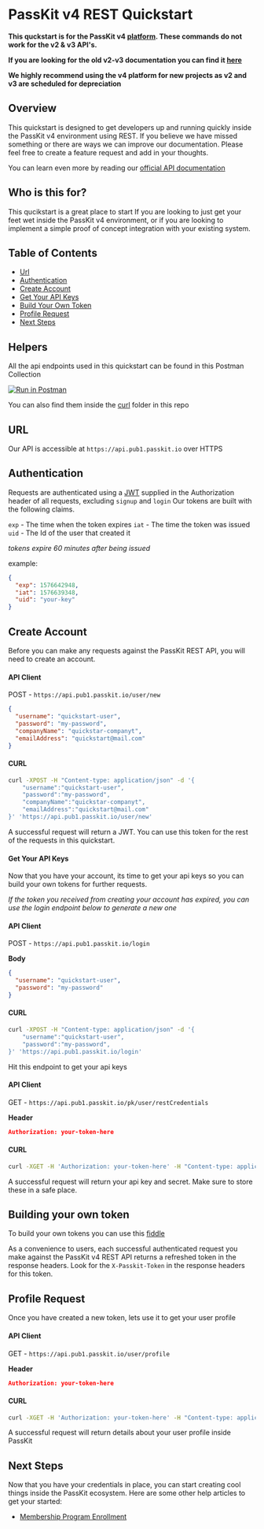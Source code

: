 # PassKit v4 REST Quickstart

**This quckstart is for the PassKit v4 [platform](https://app.passkit.com). These commands do not work for the v2 & v3 API's.**

**If you are looking for the old v2-v3 documentation you can find it [here](https://dev.passkit.net/#introduction)**

**We highly recommend using the v4 platform for new projects as v2 and v3 are scheduled for depreciation**

## Overview

This quickstart is designed to get developers up and running quickly inside the PassKit v4 environment using REST.
If you believe we have missed something or there are ways we can improve our documentation. Please feel free to create a feature request and add in your thoughts.

You can learn even more by reading our [official API documentation](https://docs.passkit.io/)

## Who is this for?

This qucikstart is a great place to start If you are looking to just get your feet wet inside the PassKit v4 environment, or if you are looking to implement a simple proof of concept integration with your existing system.

## Table of Contents

- [Url](#url)
- [Authentication](#authentication)
- [Create Account](#create-account)
- [Get Your API Keys](#get-your-api-keys)
- [Build Your Own Token](#build-your-own-token)
- [Profile Request](#profile-request)
- [Next Steps](#next-steps)

## Helpers

All the api endpoints used in this quickstart can be found in this Postman Collection

[![Run in Postman](https://run.pstmn.io/button.svg)](https://app.getpostman.com/run-collection/d72de46405be48eb164b)

You can also find them inside the [curl](./curl) folder in this repo

## URL

Our API is accessible at `https://api.pub1.passkit.io` over HTTPS

## Authentication

Requests are authenticated using a [JWT](https://auth0.com/learn/json-web-tokens) supplied in the Authorization header of all requests, excluding `signup` and `login`
Our tokens are built with the following claims.

`exp` - The time when the token expires
`iat` - The time the token was issued
`uid` - The Id of the user that created it

_tokens expire 60 minutes after being issued_

example:

```json
{
  "exp": 1576642948,
  "iat": 1576639348,
  "uid": "your-key"
}
```

## Create Account

Before you can make any requests against the PassKit REST API, you will need to create an account.

#### API Client

POST - `https://api.pub1.passkit.io/user/new`

```json
{
  "username": "quickstart-user",
  "password": "my-password",
  "companyName": "quickstar-companyt",
  "emailAddress": "quickstart@mail.com"
}
```

#### CURL

```sh
curl -XPOST -H "Content-type: application/json" -d '{
	"username":"quickstart-user",
	"password":"my-password",
	"companyName":"quickstar-companyt",
	"emailAddress":"quickstart@mail.com"
}' 'https://api.pub1.passkit.io/user/new'
```

A successful request will return a JWT. You can use this token for the rest of the requests in this quickstart.

#### Get Your API Keys

Now that you have your account, its time to get your api keys so you can build your own tokens for further requests.

_If the token you received from creating your account has expired, you can use the login endpoint below to generate a new one_

#### API Client

POST - `https://api.pub1.passkit.io/login`

**Body**

```json
{
  "username": "quickstart-user",
  "password": "my-password"
}
```

#### CURL

```sh
curl -XPOST -H "Content-type: application/json" -d '{
	"username":"quickstart-user",
	"password":"my-password",
}' 'https://api.pub1.passkit.io/login'
```

Hit this endpoint to get your api keys

#### API Client

GET - `https://api.pub1.passkit.io/pk/user/restCredentials`

**Header**

```json
Authorization: your-token-here
```

#### CURL

```sh
curl -XGET -H 'Authorization: your-token-here' -H "Content-type: application/json" 'https://api.pub1.passkit.io/pk/user/restCredentials'
```

A successful request will return your api key and secret. Make sure to store these in a safe place.

## Building your own token

To build your own tokens you can use this [fiddle](https://jsfiddle.net/pkosterman/5Lagqyj7/)

As a convenience to users, each successful authenticated request you make against the PassKit v4 REST API returns a refreshed token in the response headers. Look for the `X-Passkit-Token` in the response headers for this token.

## Profile Request

Once you have created a new token, lets use it to get your user profile

#### API Client

GET - `https://api.pub1.passkit.io/user/profile`

**Header**

```json
Authorization: your-token-here
```

#### CURL

```sh
curl -XGET -H 'Authorization: your-token-here' -H "Content-type: application/json" 'https://api.pub1.passkit.io/user/profile'
```

A successful request will return details about your user profile inside PassKit

## Next Steps

Now that you have your credentials in place, you can start creating cool things inside the PassKit ecosystem.
Here are some other help articles to get your started:

- [Membership Program Enrollment](https://github.com/PassKit/passkit-rest-members-quickstart)
